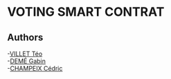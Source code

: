 # VOTING SMART CONTRAT

## Authors

-[VILLET Téo](https://github.com/teovlt)  
-[DEMÉ Gabin](https://github.com/Onibagg/Onibagg)  
-[CHAMPEIX Cédric](https://github.com/cedric-champeix)
